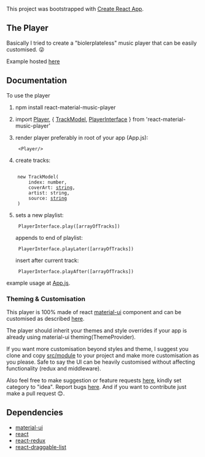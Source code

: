 This project was bootstrapped with [Create React App](https://github.com/facebook/create-react-app).

## The Player

Basically I tried to create a "biolerplateless" music player that can be easily customised. &#128540;

Example hosted [here](https://the-maazu.github.io/react-material-music-player/)

## Documentation

To use the player

1. npm install react-material-music-player

2. import [Player](https://github.com/the-maazu/react-material-music-player/blob/master/src/module/components/Player.js), { [TrackModel](https://github.com/the-maazu/react-material-music-player/tree/master/src/module/model), [PlayerInterface](https://github.com/the-maazu/react-material-music-player/blob/master/src/module/interface.js) } from 'react-material-music-player'

3. render player preferably in root of your app (App.js):

        <Player/>

4. create tracks:  
<pre><code>
    new TrackModel( 
        index: number, 
        coverArt: <a href="https://developer.mozilla.org/en-US/docs/Web/API/HTMLImageElement/src">string</a>, 
        artist: string, 
        source: <a href="https://developer.mozilla.org/en-US/docs/Web/API/HTMLMediaElement/src">string</a>
    )
</code></pre>

5. sets a new playlist:  

    <code> PlayerInterface.play([arrayOfTracks])</code>

    appends to end of playlist:  

    <code> PlayerInterface.playLater([arrayOfTracks]) </code>

    insert after current track:  

    <code> PlayerInterface.playAfter([arrayOfTracks])</code>

example usage at [App.js](https://github.com/the-maazu/react-material-music-player/blob/master/src/App.js).

### Theming & Customisation

This player is 100% made of react [material-ui](https://material-ui.com/) component and can be customised as described [here](https://material-ui.com/customization/theming/). 

The player should inherit your themes and style overrides if your app is already using material-ui theming(ThemeProvider).

If you want more customisation beyond styles and theme, I suggest you clone and copy [src/module](https://github.com/the-maazu/react-material-music-player/tree/master/src/module) to your project and make more customisation as you please. Safe to say the UI can be heavily customised without affecting functionality (redux and middleware).

Also feel free to make suggestion or feature requests [here](https://github.com/the-maazu/react-material-music-player/discussions/new), kindly set category to "idea".
Report bugs [here](https://github.com/the-maazu/react-material-music-player/issues). And if you want to contribute just make a pull request &#128522;.

## Dependencies

* [material-ui](https://material-ui.com/)
* [react](https://reactjs.org/)
* [react-redux](https://react-redux.js.org/)
* [react-draggable-list](https://www.npmjs.com/package/react-draggable-list)